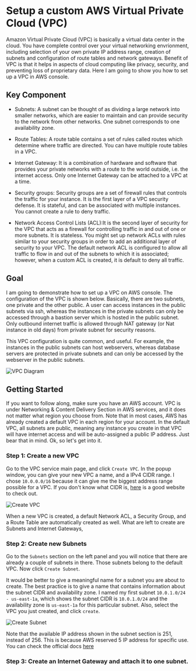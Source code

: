 # Setup a custom AWS Virtual Private Cloud (VPC)

Amazon Virtual Private Cloud (VPC) is basically a virtual data center in the
cloud. You have complete control over your virtual networking envrionment,
including selection of your own private IP address range, creation of subnets
and configuration of route tables and network gateways. Benefit of VPC is that
it helps in aspects of cloud computing like privacy, security, and preventing
loss of proprietary data. Here I am going to show you how to set up a VPC in
AWS console.

## Key Component

* Subnets: A subnet can be thought of as dividing a large network into smaller
  networks, which are easier to maintain and can provide security to the
  network from other networks. One subnet corresponds to one availability zone.

* Route Tables: A route table contains a set of rules called routes which
  determine where traffic are directed. You can have multiple route tables in a
  VPC.

* Internet Gateway: It is a combination of hardware and software that provides
  your private networks with a route to the world outside, i.e. the internet
  access. Only one Internet Gateway can be attached to a VPC at a time.

* Security groups: Security groups are a set of firewall rules that controls
  the traffic for your instance. It is the first layer of a VPC security
  defense. It is stateful, and can be associated with multiple instances. You
  cannot create a rule to deny traffic.

* Network Access Control Lists (ACL):It is the second layer of security for
  the VPC that acts as a firewall for controlling traffic in and out of one or
  more subnets. It is stateless. You might set up network ACLs with rules
  similar to your security groups in order to add an additional layer of
  security to your VPC. The default network ACL is configured to allow all
  traffic to flow in and out of the subnets to which it is associated; however,
  when a custom ACL is created, it is default to deny all traffic.


## Goal

I am going to demonstrate how to set up a VPC on AWS console. The configuration
of the VPC is shown below. Basically, there are two subnets, one private and
the other public. A user can access instances in the public subnets via ssh,
whereas the instances in the private subnets can only be accessed through a
bastion server which is hosted in the public subnet. Only outbound internet
traffic is allowed through NAT gateway (or Nat instance in old days) from
private subnet for security reasons.

This VPC configuration is quite common, and useful. For example, the instances
in the public subnets can host webservers, whereas database servers are
protected in private subnets and can only be accessed by the webserver in the
public subnets.

![VPC Diagram](https://www.dropbox.com/s/sjly8txgwtkgg3i/vpc_diagram.png?raw=1)

## Getting Started

If you want to follow along, make sure you have an AWS account. VPC is under
Networking & Content Delivery Section in AWS services, and it does not matter
what region you choose from. Note that in most cases, AWS has already created a
default VPC in each region for your account. In the default VPC, all subnets
are public, meaning any instance you create in that VPC will have internet
access and will be auto-assigned a public IP address. Just bear that in mind.
Ok, so let's get into it.

### Step 1: Create a new VPC

Go to the VPC service main page, and click `Create VPC`. In the popup window,
you can give your new VPC a name, and a IPv4 CIDR range. I chose `10.0.0.0/16`
because it can give me the biggest address range possible for a VPC. If you
don't know what CIDR is, [here](http://cidr.xyz/) is a good website to check
out.

![Create VPC](https://www.dropbox.com/s/u4krd6u2yu93q9c/create_vpc.png?raw=1)

When a new VPC is created, a default Network ACL, a Security Group, and a Route
Table are automatically created as well. What are left to create are Subnets
and Internet Gateways,

### Step 2: Create new Subnets

Go to the `Subnets` section on the left panel and you will notice that there
are already a couple of subnets in there. Those subnets belong to the default
VPC. Now click `Create Subnet`.

It would be better to give a meaningful name for a subnet you are about to
create. The best practice is to give a name that contains information about the
subnet CIDR and availability zone. I named my first subnet `10.0.1.0/24 -
us-east-1a`, which shows the subnet CIDR is `10.0.1.0/24` and the availability
zone is `us-east-1a` for this particular subnet. Also, select the VPC you just
created, and click `create`.

![Create Subnet](https://www.dropbox.com/s/tmzjj07nqeqkpto/create_subnet.png?raw=1)

Note that the available IP address shown in the subnet section is 251, instead
of 256. This is because AWS reserved 5 IP address for specific use. You can
check the official docs [here](https://docs.aws.amazon.com/vpc/latest/userguide/VPC_Subnets.html)


### Step 3: Create an Internet Gateway and attach it to one subnet.
